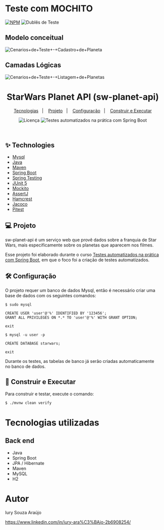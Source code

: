 # Teste com MOCHITO
[![NPM](https://img.shields.io/npm/l/react)](https://github.com/Iuryaaraujo/workshop-springboot3-jpa/blob/main/LICENSE) 
![Dublês de Teste](https://github.com/Iuryaaraujo/star-wars-planet-api/assets/132828748/bf3c4bbd-134b-42c7-a376-9b035db68ed2)


## Modelo conceitual
![Cenarios+de+Teste+-+Cadastro+de+Planeta](https://github.com/Iuryaaraujo/star-wars-planet-api/assets/132828748/d7394aea-97c5-4a55-a7ac-012fa549d37e)


## Camadas Lógicas
![Cenarios+de+Teste+-+Listagem+de+Planetas](https://github.com/Iuryaaraujo/star-wars-planet-api/assets/132828748/ee03f315-103b-412f-8dd9-60b5179aa4da)


<h1 align="center">
  StarWars Planet API (sw-planet-api)
</h1>

<p align="center">
  <a href="#-technologies">Tecnologias</a>&nbsp;&nbsp;&nbsp;|&nbsp;&nbsp;&nbsp;
  <a href="#-project">Projeto</a>&nbsp;&nbsp;&nbsp;|&nbsp;&nbsp;&nbsp;
  <a href="#-configuration">Configuração</a>&nbsp;&nbsp;&nbsp;|&nbsp;&nbsp;&nbsp;
  <a href="#-developing">Construir e Executar</a>
</p>

<p align="center">
  <img alt="Licença" src="https://img.shields.io/static/v1?label=Licença&message=MIT&color=8257E5&labelColor=000000">
  <img src="https://img.shields.io/static/v1?label=Curso na Udemy&message=Testes automatizados na prática com Spring Boot&color=8257E5&labelColor=000000" alt="Testes automatizados na prática com Spring Boot" />
</p>

<br>

## ✨ Technologies

- [Mysql](https://dev.mysql.com/downloads/mysql/)
- [Java](https://www.oracle.com/java/technologies/downloads/)
- [Maven](https://maven.apache.org/download.cgi)
- [Spring Boot](https://spring.io/projects/spring-boot)
- [Spring Testing](https://docs.spring.io/spring-framework/docs/current/reference/html/testing.html#testing-introduction)
- [JUnit 5](https://junit.org/junit5/docs/current/user-guide/)
- [Mockito](https://site.mockito.org)
- [AssertJ](https://github.com/assertj/assertj)
- [Hamcrest](http://hamcrest.org/JavaHamcrest/)
- [Jacoco](https://github.com/jacoco/jacoco)
- [Pitest](https://pitest.org)

## 💻 Projeto

sw-planet-api é um serviço web que provê dados sobre a franquia de Star Wars, mais especificamente sobre os planetas que aparecem nos filmes.

Esse projeto foi elaborado durante o curso [Testes automatizados na prática com Spring Boot](https://www.udemy.com/course/testes-automatizados-na-pratica-com-spring-boot/?referralCode=7F6C5AA14AE558497FE0), em que o foco foi a criação de testes automatizados.

## 🛠️ Configuração

O projeto requer um banco de dados Mysql, então é necessário criar uma base de dados com os seguintes comandos:

```
$ sudo mysql

CREATE USER 'user'@'%' IDENTIFIED BY '123456';
GRANT ALL PRIVILEGES ON *.* TO 'user'@'%' WITH GRANT OPTION;

exit

$ mysql -u user -p

CREATE DATABASE starwars;

exit
```

Durante os testes, as tabelas de banco já serão criadas automaticamente no banco de dados.

## 🚀 Construir e Executar

Para construir e testar, execute o comando:

```sh
$ ./mvnw clean verify
```


# Tecnologias utilizadas

## Back end
- Java
- Spring Boot
- JPA / Hibernate
- Maven
- MySQL
- H2


# Autor

Iury Souza Araújo

https://www.linkedin.com/in/iury-ara%C3%BAjo-2b6908254/
